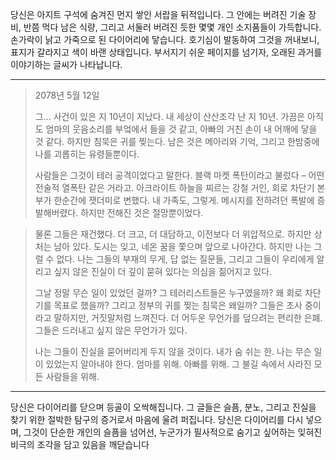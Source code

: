 당신은 아지트 구석에 숨겨진 먼지 쌓인 서랍을 뒤적입니다. 그 안에는 버려진 기술 장비, 반쯤 먹다 남은 식량, 그리고 서둘러 버려진 듯한 몇몇 개인 소지품들이 가득합니다. 손가락이 낡고 가죽으로 된 다이어리에 닿습니다. 호기심이 발동하여 그것을 꺼내보니, 표지가 갈라지고 색이 바랜 상태입니다. 부서지기 쉬운 페이지를 넘기자, 오래된 과거를 이야기하는 글씨가 나타납니다.

---

> 2078년 5월 12일
>
> 그... 사건이 있은 지 10년이 지났다. 내 세상이 산산조각 난 지 10년. 가끔은 아직도 엄마의 웃음소리를 부엌에서 들을 것 같고, 아빠의 거친 손이 내 어깨에 닿을 것 같다. 하지만 침묵은 귀를 찢는다. 남은 것은 메아리와 기억, 그리고 한밤중에 나를 괴롭히는 유령들뿐이다.
>
> 사람들은 그것이 테러 공격이었다고 말한다. 블랙 마켓 폭탄이라고 불렀다 – 어떤 전술적 열폭탄 같은 거라고. 아크라이트 하늘을 찌르는 강철 거인, 회로 차단기 본부가 한순간에 잿더미로 변했다. 내 가족도, 그렇게. 메시지를 전하려던 폭발에 증발해버렸다. 하지만 전해진 것은 절망뿐이었다.

> 물론 그들은 재건했다. 더 크고, 더 대담하고, 이전보다 더 위압적으로. 하지만 상처는 남아 있다. 도시는 잊고, 네온 꿈을 쫓으며 앞으로 나아간다. 하지만 나는 그럴 수 없다. 나는 그들의 부재의 무게, 답 없는 질문들, 그리고 그들이 우리에게 알리고 싶지 않은 진실이 더 깊이 묻혀 있다는 의심을 짊어지고 있다.
>
> 그날 정말 무슨 일이 있었던 걸까? 그 테러리스트들은 누구였을까? 왜 회로 차단기를 목표로 했을까? 그리고 정부의 귀를 찢는 침묵은 왜일까? 그들은 조사 중이라고 말하지만, 거짓말처럼 느껴진다. 더 어두운 무언가를 덮으려는 편리한 은폐. 그들은 드러내고 싶지 않은 무언가가 있다.
>
> 나는 그들이 진실을 묻어버리게 두지 않을 것이다. 내가 숨 쉬는 한. 나는 무슨 일이 있었는지 알아내야 한다. 엄마를 위해. 아빠를 위해. 그 불길 속에서 사라진 모든 사람들을 위해.

---

당신은 다이어리를 닫으며 등골이 오싹해집니다. 그 글들은 슬픔, 분노, 그리고 진실을 찾기 위한 절박한 탐구의 증거로서 마음에 울려 퍼집니다. 당신은 다이어리를 다시 넣으며, 그것이 단순한 개인의 슬픔을 넘어선, 누군가가 필사적으로 숨기고 싶어하는 잊혀진 비극의 조각을 담고 있음을 깨닫습니다
